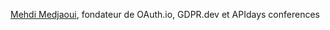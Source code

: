 [Mehdi Medjaoui](https://twitter.com/medjawii), fondateur de OAuth.io, GDPR.dev et APIdays conferences